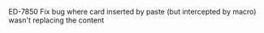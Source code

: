 ED-7850 Fix bug where card inserted by paste (but intercepted by macro) wasn't replacing the content
